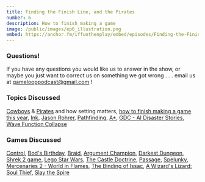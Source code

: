 ```yaml
---
title: Finding the Finish Line, and the Pirates
number: 6
description: How to finish making a game
image: /public/images/ep6_illustration.png
embed: https://anchor.fm/iffunthenplay/embed/episodes/Finding-the-Finish-Line--and-the-Pirates-ee9ob5
---
```


### Questions!

If you have any questions you would like us to answer in the show, or maybe you just want to correct us on something we got wrong . . . email us at gamelooppodcast@gmail.com !

### Topics Discussed
[Cowboys][cowboys] & [Pirates][pirates] and how setting matters, [how to finish making a game this year][article], [Ink][ink], [Jason Rohrer][jrohrer], [Pathfinding][pathfinding], [A*][astar], [GDC - AI Disaster Stories][aidisasterstories], [Wave Function Collapse][wfc]

### Games Discussed
[Control][control], [Bod's Birthday][bod], [Braid][braid], [Argument Champion][argchamp], [Darkest Dungeon][darkestdungeon], [Shrek 2 game][shrek2], [Lego Star Wars][legosw], [The Castle Doctrine][castledoctrie], [Passage][passage], [Spelunky][spelunky], [Mercenaries 2 - World in Flames][mercenaries], [The Binding of Issac][boi], [A Wizard's Lizard: Soul Thief][awl], [Slay the Spire][sts]

[cowboys]: https://en.wikipedia.org/wiki/Cowboy
[pirates]: https://en.wikipedia.org/wiki/Piracy
[article]: https://www.gamasutra.com/blogs/ChrisZukowski/20180109/312705/How_to_actually_finish_your_first_game_this_year.php
[ink]: https://www.inklestudios.com/ink/
[control]: https://lilrooness.itch.io/control
[bod]: http://bods-birthday.surge.sh/
[braid]: https://store.steampowered.com/app/26800/Braid/
[argchamp]: https://www.tigsource.com/2015/08/17/argument-champion/
[darkestdungeon]: https://store.steampowered.com/app/262060/Darkest_Dungeon/
[shrek2]: https://en.wikipedia.org/wiki/Shrek_2_(video_game)
[legosw]: https://en.wikipedia.org/wiki/Lego_Star_Wars:_The_Video_Game
[castledoctrie]: https://store.steampowered.com/app/249570/The_Castle_Doctrine/
[passage]: https://en.wikipedia.org/wiki/Passage_(video_game)
[spelunky]: https://store.steampowered.com/app/239350/Spelunky/
[jrohrer]: https://en.wikipedia.org/wiki/Jason_Rohrer
[mercenaries]: https://www.origin.com/gbr/en-us/store/mercenaries/mercenaries-world-in-flames
[pathfinding]: https://en.wikipedia.org/wiki/Pathfinding
[astar]: https://www.youtube.com/watch?v=-L-WgKMFuhE
[aidisasterstories]: https://www.youtube.com/watch?v=__5whYgSTV0
[wfc]: https://en.wikipedia.org/wiki/Wave_function_collapse
[boi]: https://store.steampowered.com/app/113200/The_Binding_of_Isaac/
[awl]: https://store.steampowered.com/app/373470/A_Wizards_Lizard_Soul_Thief/
[sts]: https://store.steampowered.com/app/646570/Slay_the_Spire/